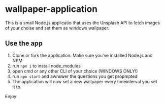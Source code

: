 # wallpaper-application
This is a small Node.js applicatio that uses the Unsplash API to fetch images of your choise and set them as windows wallpaper.

## Use the app
1) Clone or fork the application. Make sure you've installed Node.js and NPM
2) run `npm i` to install node_modules
3) open cmd or any other CLI of your choice (WINDOWS ONLY!)
4) run `npm start` and awnswer the questions you get propmpted
5) The application will now set a new wallpaper every timeinterval you set it to.

Enjoy
